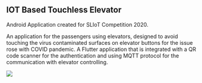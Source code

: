 ## **IOT Based Touchless Elevator**
Android Application created for SLIoT Competition 2020.

An application for the passengers using elevators, designed to avoid touching the virus contaminated surfaces on elevator buttons for the issue rose with COVID pandemic. A Flutter application that is integrated with a QR code scanner for the authentication and using MQTT protocol for the communication with elevator controlling.

<img src="https://media.giphy.com/media/8JQ7pr7wzOFVH0XIrp/giphy.gif" allowfullscreen="true" />

